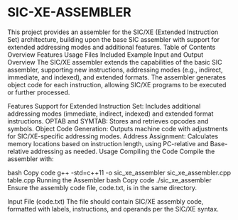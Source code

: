 # SIC-XE-ASSEMBLER
This project provides an assembler for the SIC/XE (Extended Instruction Set) architecture, building upon the base SIC assembler with support for extended addressing modes and additional features.
Table of Contents
Overview
Features
Usage
Files Included
Example Input and Output
Overview
The SIC/XE assembler extends the capabilities of the basic SIC assembler, supporting new instructions, addressing modes (e.g., indirect, immediate, and indexed), and extended formats. The assembler generates object code for each instruction, allowing SIC/XE programs to be executed or further processed.

Features
Support for Extended Instruction Set: Includes additional addressing modes (immediate, indirect, indexed) and extended format instructions.
OPTAB and SYMTAB: Stores and retrieves opcodes and symbols.
Object Code Generation: Outputs machine code with adjustments for SIC/XE-specific addressing modes.
Address Assignment: Calculates memory locations based on instruction length, using PC-relative and Base-relative addressing as needed.
Usage
Compiling the Code
Compile the assembler with:

bash
Copy code
g++ -std=c++11 -o sic_xe_assembler sic_xe_assembler.cpp table.cpp
Running the Assembler
bash
Copy code
./sic_xe_assembler
Ensure the assembly code file, code.txt, is in the same directory.

Input File (code.txt)
The file should contain SIC/XE assembly code, formatted with labels, instructions, and operands per the SIC/XE syntax.
